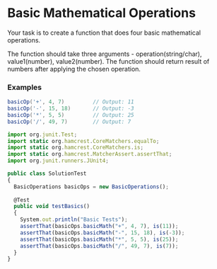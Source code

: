 # Basic Mathematical Operations

Your task is to create a function that does four basic mathematical operations.

The function should take three arguments - operation(string/char), value1(number), value2(number).
The function should return result of numbers after applying the chosen operation.

### Examples

```java
basicOp('+', 4, 7)         // Output: 11
basicOp('-', 15, 18)       // Output: -3
basicOp('*', 5, 5)         // Output: 25
basicOp('/', 49, 7)        // Output: 7
```



```javascript
import org.junit.Test;
import static org.hamcrest.CoreMatchers.equalTo;
import static org.hamcrest.CoreMatchers.is;
import static org.hamcrest.MatcherAssert.assertThat;
import org.junit.runners.JUnit4;

public class SolutionTest
{
  BasicOperations basicOps = new BasicOperations();
  
  @Test
  public void testBasics()
  {
    System.out.println("Basic Tests");
    assertThat(basicOps.basicMath("+", 4, 7), is(11));
    assertThat(basicOps.basicMath("-", 15, 18), is(-3));
    assertThat(basicOps.basicMath("*", 5, 5), is(25));
    assertThat(basicOps.basicMath("/", 49, 7), is(7));
  }
}
```

